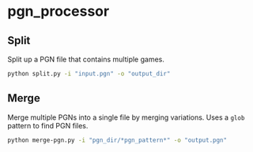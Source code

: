 # pgn_processor

## Split
Split up a PGN file that contains multiple games.

```bash
python split.py -i "input.pgn" -o "output_dir"
```

## Merge
Merge multiple PGNs into a single file by merging variations. Uses a `glob` pattern to find PGN files.
```bash
python merge-pgn.py -i "pgn_dir/*pgn_pattern*" -o "output.pgn"
```
